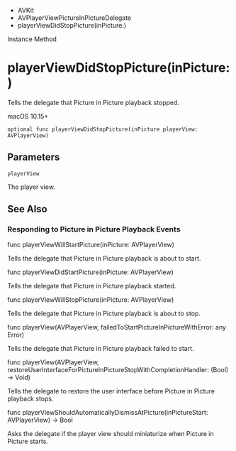 

- AVKit
- AVPlayerViewPictureInPictureDelegate
-  playerViewDidStopPicture(inPicture:) 

Instance Method

# playerViewDidStopPicture(inPicture:)

Tells the delegate that Picture in Picture playback stopped.

macOS 10.15+

``` source
optional func playerViewDidStopPicture(inPicture playerView: AVPlayerView)
```

## Parameters 

`playerView`  

The player view.

## See Also

### Responding to Picture in Picture Playback Events

func playerViewWillStartPicture(inPicture: AVPlayerView)

Tells the delegate that Picture in Picture playback is about to start.

func playerViewDidStartPicture(inPicture: AVPlayerView)

Tells the delegate that Picture in Picture playback started.

func playerViewWillStopPicture(inPicture: AVPlayerView)

Tells the delegate that Picture in Picture playback is about to stop.

func playerView(AVPlayerView, failedToStartPictureInPictureWithError: any Error)

Tells the delegate that Picture in Picture playback failed to start.

func playerView(AVPlayerView, restoreUserInterfaceForPictureInPictureStopWithCompletionHandler: (Bool) -> Void)

Tells the delegate to restore the user interface before Picture in Picture playback stops.

func playerViewShouldAutomaticallyDismissAtPicture(inPictureStart: AVPlayerView) -> Bool

Asks the delegate if the player view should miniaturize when Picture in Picture starts.

